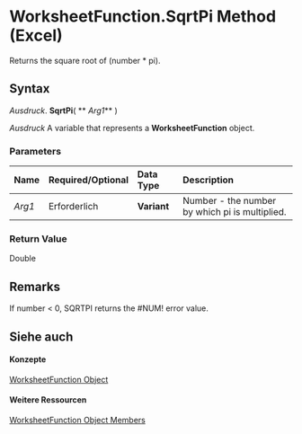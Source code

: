 
# WorksheetFunction.SqrtPi Method (Excel)

Returns the square root of (number * pi).


## Syntax

 _Ausdruck_. **SqrtPi**( ** _Arg1_** )

 _Ausdruck_ A variable that represents a **WorksheetFunction** object.


### Parameters



|**Name**|**Required/Optional**|**Data Type**|**Description**|
|:-----|:-----|:-----|:-----|
| _Arg1_|Erforderlich|**Variant**|Number - the number by which pi is multiplied.|

### Return Value

Double


## Remarks

If number < 0, SQRTPI returns the #NUM! error value.


## Siehe auch


#### Konzepte


[WorksheetFunction Object](7b1d5639-363d-632c-2cf0-2232562646b6.md)
#### Weitere Ressourcen


[WorksheetFunction Object Members](http://msdn.microsoft.com/library/6811ca87-4b53-0bff-88c9-30bf7497879a%28Office.15%29.aspx)